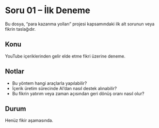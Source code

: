 # Soru 01 – İlk Deneme

Bu dosya, “para kazanma yolları” projesi kapsamındaki ilk alt sorunun veya fikrin taslağıdır.

## Konu
YouTube içeriklerinden gelir elde etme fikri üzerine deneme.

## Notlar
- Bu yöntem hangi araçlarla yapılabilir?
- İçerik üretim sürecinde AI’dan nasıl destek alınabilir?
- Bu fikrin yatırım veya zaman açısından geri dönüş oranı nasıl olur?

## Durum
Henüz fikir aşamasında.
